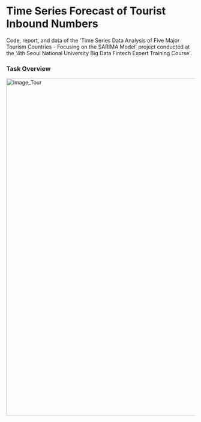 # Time Series Forecast of Tourist Inbound Numbers

Code, report, and data of the 'Time Series Data Analysis of Five Major Tourism Countries - Focusing on the SARIMA Model' project
conducted at the '4th Seoul National University Big Data Fintech Expert Training Course'.

### Task Overview
<img width="900" alt="Image_Tour" src="https://user-images.githubusercontent.com/89120612/215260319-6256125a-9fe3-49ef-96a8-81b2c9a717eb.png">
